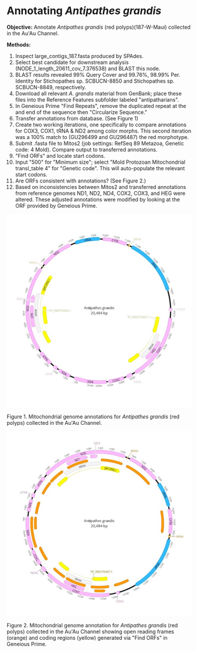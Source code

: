
# Annotating *Antipathes grandis* 

**Objective:** Annotate *Antipathes grandis* (red polyps)(187-W-Maui) collected in the Au'Au Channel.

**Methods:**

1. Inspect large_contigs_187.fasta produced by SPAdes.
2. Select best candidate for downstream analysis (NODE_1_length_20611_cov_7.376538) and BLAST this node.
3. BLAST results revealed 99% Query Cover and 99.76%, 98.99% Per. Identity for Stichopathes sp. SCBUCN-8850 and Stichopathes sp. SCBUCN-8849, respectively.
4. Download all relevant *A. grandis* material from GenBank; place these files into the Reference Features subfolder labeled "antipatharians".
5. In Geneious Prime "Find Repeats", remove the duplicated repeat at the and end of the sequence then "Circularize Sequence."
6. Transfer annotations from database. (See Figure 1)
7. Create two working iterations, one specifically to compare annotations for COX3, COX1, tRNA & ND2 among color morphs. This second iteration was a 100% match to (GU296499 and GU296487) the red morphotype. 
8. Submit .fasta file to Mitos2 (job settings: RefSeq 89 Metazoa, Genetic code: 4 Mold). Compare output to transferred annotations.
9. "Find ORFs" and locate start codons.
10. Input "500" for "Minimum size"; select "Mold Protozoan Mitochondrial transl_table 4" for "Genetic code". This will auto-populate the relevant start codons.
11. Are ORFs consistent with annotations? (See Figure 2.)
12. Based on inconsistencies between Mitos2 and transferred annotations from reference genomes ND1, ND2, ND4, COX2, COX3, and HEG were altered. These adjusted annotations were modified by looking at the ORF provided by Geneious Prime.
    
![Antipathes grandis](Antipathes_grandis.jpg)

Figure 1. Mitochondrial genome annotations for *Antipathes grandis* (red polyps) collected in the Au'Au Channel.

![Antipathes grandis ORF Finder](Antipathes_grandis_ORF.jpg)

Figure 2. Mitochondrial genome annotation for *Antipathes grandis* (red polyps) collected in the Au'Au Channel showing open reading frames (orange) and coding regions (yellow) generated via "Find ORFs" in Geneious Prime.